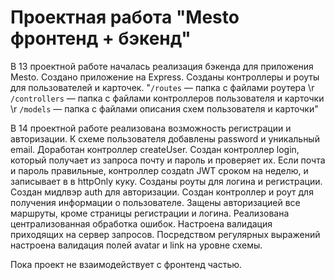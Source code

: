 # Проектная работа "Mesto фронтенд + бэкенд"

В 13 проектной работе началась реализация бэкенда для приложения Mesto.
Создано приложение на Express. Созданы контроллеры и роуты для пользователей и карточек.
"`/routes` — папка с файлами роутера  \r `/controllers` — папка с файлами контроллеров пользователя и карточки   \r `/models` — папка с файлами описания схем пользователя и карточки"

В 14 проектной работе реализована возможность регистрации и авторизации.
К схеме пользователя добавлены password и уникальный email. Доработан контроллер createUser.
Создан контроллер login, который получает из запроса почту и пароль и проверяет их. Если почта и пароль правильные, контроллер создаtn JWT сроком на неделю, и записывает в в httpOnly куку.
Созданы роуты для логина и регистрации.
Создан мидлвэр auth для авторизации.
Создан контроллер и роут для получения информации о пользователе.
Защены авторизацией все маршруты, кроме страницы регистрации и логина.
Реализована централизованная обработка ошибок.
Настроена валидация приходящих на сервер запросов.
Посредством регулярных выражений настроена валидация полей avatar и link на уровне схемы.

Пока проект не взаимодействует с фронтенд частью.

